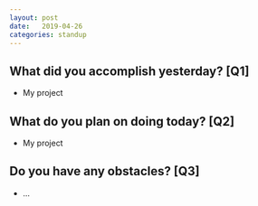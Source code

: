 ```yaml
---
layout:	post
date:	2019-04-26
categories:	standup
---
```

## What did you accomplish yesterday? [Q1]

- My project

## What do you plan on doing today? [Q2]

- My project

## Do you have any obstacles? [Q3]

- ...